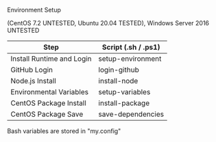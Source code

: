 Environment Setup 

(CentOS 7.2 UNTESTED, Ubuntu 20.04 TESTED), Windows Server 2016 UNTESTED

Step                         |Script (.sh / .ps1)
-----------------------------|--------------------
Install Runtime and Login    |setup-environment
 GitHub Login                | login-github
 Node.js Install             | install-node
 Environmental Variables     | setup-variables
CentOS Package Install       |install-package
 CentOS Package Save         | save-dependencies

Bash variables are stored in "my.config"